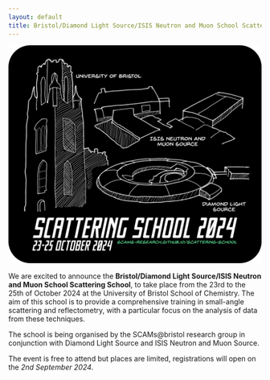 ```yaml
---
layout: default
title: Bristol/Diamond Light Source/ISIS Neutron and Muon School Scattering School   
---
```


![Drawings of the Wills Memorial building, Diamond Light Source and ISIS Neutron and Muon Source](/assets/img/bdi.png)
<br>

We are excited to announce the **Bristol/Diamond Light Source/ISIS Neutron and Muon School Scattering School**, to take place from the 23rd to the 25th of October 2024 at the University of Bristol School of Chemistry.
The aim of this school is to provide a comprehensive training in small-angle scattering and reflectometry, with a particular focus on the analysis of data from these techniques. 

The school is being organised by the SCAMs@bristol research group in conjunction with Diamond Light Source and ISIS Neutron and Muon Source. 

The event is free to attend but places are limited, registrations will open on the *2nd September 2024*. 